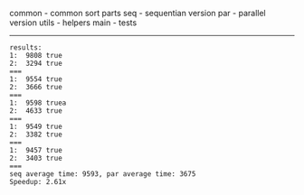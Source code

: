 common - common sort parts
seq - sequentian version
par - parallel version
utils - helpers
main - tests

---
```
results:
1:  9808 true
2:  3294 true
===
1:  9554 true
2:  3666 true
===
1:  9598 truea
2:  4633 true
===
1:  9549 true
2:  3382 true
===
1:  9457 true
2:  3403 true
===
seq average time: 9593, par average time: 3675
Speedup: 2.61x
```